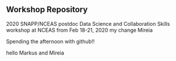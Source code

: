 ## Workshop Repository

2020 SNAPP/NCEAS postdoc Data Science and Collaboration Skills workshop at NCEAS from Feb 18-21, 2020 my change Mireia

Spending the afternoon with github!!

hello Markus and Mireia

